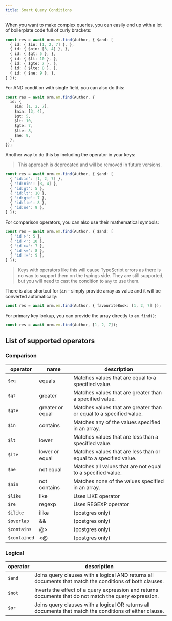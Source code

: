 ```yaml
---
title: Smart Query Conditions
---
```


When you want to make complex queries, you can easily end up with a lot of boilerplate code full of curly brackets:

```typescript
const res = await orm.em.find(Author, { $and: [
  { id: { $in: [1, 2, 7] }, },
  { id: { $nin: [3, 4] }, },
  { id: { $gt: 5 }, },
  { id: { $lt: 10 }, },
  { id: { $gte: 7 }, },
  { id: { $lte: 8 }, },
  { id: { $ne: 9 }, },
] });
```

For AND condition with single field, you can also do this:

```typescript
const res = await orm.em.find(Author, {
  id: {
    $in: [1, 2, 7],
    $nin: [3, 4],
    $gt: 5,
    $lt: 10,
    $gte: 7,
    $lte: 8,
    $ne: 9,
  },
});
```

Another way to do this by including the operator in your keys:

> This approach is deprecated and will be removed in future versions.

```typescript
const res = await orm.em.find(Author, { $and: [
  { 'id:in': [1, 2, 7] },
  { 'id:nin': [3, 4] },
  { 'id:gt': 5 },
  { 'id:lt': 10 },
  { 'id:gte': 7 },
  { 'id:lte': 8 },
  { 'id:ne': 9 },
] });
```

For comparison operators, you can also use their mathematical symbols:

```typescript
const res = await orm.em.find(Author, { $and: [
  { 'id >': 5 },
  { 'id <': 10 },
  { 'id >=': 7 },
  { 'id <=': 8 },
  { 'id !=': 9 },
] });
```

> Keys with operators like this will cause TypeScript errors as there is no way to support them on the typings side. They are still supported, but you will need to cast the condition to `any` to use them.

There is also shortcut for `$in` - simply provide array as value and it will be converted automatically:

```typescript
const res = await orm.em.find(Author, { favouriteBook: [1, 2, 7] });
```

For primary key lookup, you can provide the array directly to `em.find()`:

```typescript
const res = await orm.em.find(Author, [1, 2, 7]);
```

## List of supported operators

### Comparison

| operator     | name             | description                                                         |
| ------------ |------------------| ------------------------------------------------------------------- |
| `$eq`        | equals           | Matches values that are equal to a specified value.                 |
| `$gt`        | greater          | Matches values that are greater than a specified value.             |
| `$gte`       | greater or equal | Matches values that are greater than or equal to a specified value. |
| `$in`        | contains         | Matches any of the values specified in an array.                    |
| `$lt`        | lower            | Matches values that are less than a specified value.                |
| `$lte`       | lower or equal   | Matches values that are less than or equal to a specified value.    |
| `$ne`        | not equal        | Matches all values that are not equal to a specified value.         |
| `$nin`       | not contains     | Matches none of the values specified in an array.                   |
| `$like`      | like             | Uses LIKE operator                                                  |
| `$re`        | regexp           | Uses REGEXP operator                                                |
| `$ilike`     | ilike            | (postgres only)                                                     |
| `$overlap`   | &&               | (postgres only)                                                     |
| `$contains`  | @>               | (postgres only)                                                     |
| `$contained` | \<@              | (postgres only)                                                     |

### Logical

| operator | description                                                                                             |
| -------- | ------------------------------------------------------------------------------------------------------- |
| `$and`   | Joins query clauses with a logical AND returns all documents that match the conditions of both clauses. |
| `$not`   | Inverts the effect of a query expression and returns documents that do not match the query expression.  |
| `$or`    | Joins query clauses with a logical OR returns all documents that match the conditions of either clause. |
